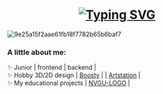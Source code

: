 <h1 align="center"><a href="https://git.io/typing-svg"><img src="https://readme-typing-svg.herokuapp.com?font=Fira+Code&weight=100&size=50&pause=1000&color=F7EBA5&width=500&height=80&lines=Hello%2C+world!+%5E-%5E" alt="Typing SVG" /></a></h1>

<!--
**Lesyalys/Lesyalys** is a ✨ _special_ ✨ repository because its `README.md` (this file) appears on your GitHub profile.-->

![9e25a15f2aae61fb18f7782b65b6baf7](https://github.com/user-attachments/assets/ae012678-354e-4495-9af8-859b19e757bd)

<h3>A little about me:</h3>
✨ Junior | frontend | backend |<br>
✨ Hobby 3D/2D design | <a href="https://boosty.to/lesinka">Boosty</a> | | <a href ="https://www.artstation.com/lesssya4">Artstation</a> |<br>
✨ My educational projects | <a href="https://github.com/Lesyalys/NVGU-LOGO">NVGU-LOGO</a> |<br>
